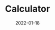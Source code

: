 ---
title: 'Calculator'
picture: "/calculator_screenshot.png"
alt: "How the app looks"
date: '2022-01-18'
description: "Simple calculator design"
descriptionLong: "Working calculator with buttons to add input and fully text input support. Handles calculation errors and shows historial of calculations"
---